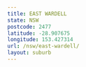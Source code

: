 ```yaml
---
title: EAST WARDELL
state: NSW
postcode: 2477
latitude: -28.907675
longitude: 153.427314
url: /nsw/east-wardell/
layout: suburb
---
```

